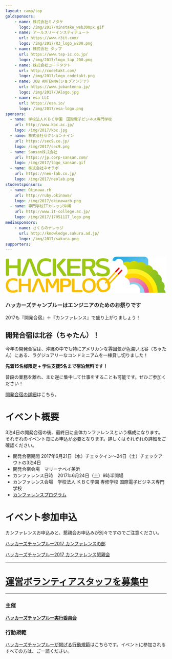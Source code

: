 ```yaml
---
layout: camp/top
goldsponsors:
    - name: 株式会社ミノタケ
      logo: /img/2017/minotake_web300px.gif
    - name: アールスリーインスティテュート
      url: https://www.r3it.com/
      logo: /img/2017/R3_logo_w200.png
    - name: 株式会社 タップ
      url: https://www.tap-ic.co.jp/
      logo: /img/2017/logo_tap_200.png
    - name: 株式会社コードタクト
      url: http://codetakt.com/
      logo: /img/2017/logo_codetakt.png
    - name: JOB ANTENNA(ジョブアンテナ)
      url: https://www.jobantenna.jp/
      logo: /img/2017/JAlogo.jpg
    - name: esa LLC
      url: https://esa.io/
      logo: /img/2017/esa-logo.png
sponsors:
  - name: 学校法人ＫＢＣ学園　国際電子ビジネス専門学校
    url: http://www.kbc.ac.jp/
    logo: /img/2017/kbc.jpg
  - name: 株式会社セクションナイン
    url: https://sec9.co.jp/
    logo: /img/2017/sec9.png
  - name: Sansan株式会社
    url: https://jp.corp-sansan.com/
    logo: /img/2017/logo_sansan.gif
  - name: 株式会社ネオラボ
    url: https://neo-lab.co.jp/
    logo: /img/2017/neolab.png
studentsponsors:
  - name: Okinawa.rb
    url: http://ruby.okinawa/
    logo: /img/2017/okinawarb.png
  - name: 専門学校ITカレッジ沖縄
    url: http://www.it-college.ac.jp/
    logo: /img/2017/170511IT_logo.png
mediasponsors:
    - name: さくらのナレッジ
      url: http://knowledge.sakura.ad.jp/
      logo: /img/2017/sakura.png
supporters:
---
```



![ハッカーズチャンプルー](/img/logo/banner.png)


### ハッカーズチャンプルーはエンジニアのためのお祭りです

2017も『開発合宿』＋『カンファレンス』で盛り上がりましょう！


## 開発合宿は北谷（ちゃたん）！

今年の開発合宿は、沖縄の中でも特にアメリカンな雰囲気が色濃い北谷（ちゃたん）にある、ラグジュアリーなコンドミニアムを一棟貸し切りました！

**先着15名様限定 + 学生支援5名まで宿泊無料です！**

普段の業務を離れ、また逆に集中して仕事をすることも可能です。ぜひご参加ください！

[開発合宿の詳細](camp.html)はこちら。

# イベント概要

3泊4日の開発合宿の後、最終日に全体カンファレンスという構成になります。それぞれのイベント毎にお申込が必要となります。詳しくはそれぞれの詳細をご確認ください。

* 開発合宿期間 2017年6月21日（水）チェックイン〜24日（土）チェックアウトの3泊4日
* 開発合宿会場　マリーナベイ美浜
* カンファレンス日時　2017年6月24日（土）9時半開場
* カンファレンス会場　学校法人 ＫＢＣ学園 専修学校 国際電子ビジネス専門学校
* [カンファレンスプログラム](program.html)

# イベント参加申込

カンファレンスお申込みと、懇親会お申込みが別々ですのでご注意ください。

<a data-width="500" class="doorkeeper-registration-widget" href="https://hackers-champloo.doorkeeper.jp/events/60985">ハッカーズチャンプルー2017 カンファレンスの部</a><script src="https://widgets.doorkeeper.jp/w/widget.js"></script>

<a data-width="500" class="doorkeeper-registration-widget" href="https://hackers-champloo.doorkeeper.jp/events/60986">ハッカーズチャンプルー2017 カンファレンス懇親会</a><script src="https://widgets.doorkeeper.jp/w/widget.js"></script>


-----

# [運営ボランティアスタッフを募集中](/2017/staff.html)

-----

### 主催

**[ハッカーズチャンプルー実行委員会](/about.html)**

### 行動規範

[ハッカーズチャンプルーが掲げる行動規範](/policy.html)はこちらです。イベントに参加されるすべての方は、ご一読ください。


